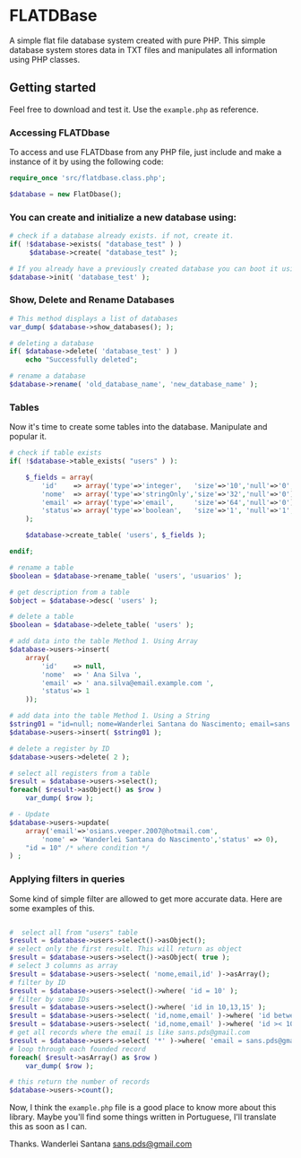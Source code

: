 # FLATDBase

A simple flat file database system created with pure PHP. This simple database system stores data in TXT files and manipulates all information using PHP classes.

## Getting started

Feel free to download and test it. Use the `example.php` as reference. 

### Accessing FLATDbase 
To access and use FLATDbase from any PHP file, just include and make a instance of it by using the following code:
```php
require_once 'src/flatdbase.class.php';

$database = new FlatDbase();
```

### You can create and initialize a new database using:
```php
# check if a database already exists. if not, create it.
if( !$database->exists( "database_test" ) )
 	 $database->create( "database_test" );

# If you already have a previously created database you can boot it using the following method
$database->init( 'database_test' );

```

### Show, Delete and Rename Databases
```php
# This method displays a list of databases
var_dump( $database->show_databases(); );

# deleting a database
if( $database->delete( 'database_test' ) )
	echo "Successfully deleted";

# rename a database
$database->rename( 'old_database_name', 'new_database_name' );
```

### Tables
Now it's time to create some tables into the database. Manipulate and popular it.
```php
# check if table exists 
if( !$database->table_exists( "users" ) ):

 	$_fields = array(
 		'id'    => array('type'=>'integer',   'size'=>'10','null'=>'0','auto_increment'=>'1'),
 		'nome'  => array('type'=>'stringOnly','size'=>'32','null'=>'0'),
 		'email' => array('type'=>'email',     'size'=>'64','null'=>'0'),
 		'status'=> array('type'=>'boolean',   'size'=>'1', 'null'=>'1','default'=>'1'),
	);

	$database->create_table( 'users', $_fields );

endif;

# rename a table 
$boolean = $database->rename_table( 'users', 'usuarios' );

# get description from a table 
$object = $database->desc( 'users' );

# delete a table 
$boolean = $database->delete_table( 'users' );

# add data into the table Method 1. Using Array
$database->users->insert(
    array(
        'id'    => null,
        'nome'  => ' Ana Silva ',
        'email' => ' ana.silva@email.example.com ',
        'status'=> 1
    ));

# add data into the table Method 1. Using a String
$string01 = "id=null; nome=Wanderlei Santana do Nascimento; email=sans.pds@gmail.com; status = 0 ";
$database->users->insert( $string01 );

# delete a register by ID
$database->users->delete( 2 );

# select all registers from a table 
$result = $database->users->select();
foreach( $result->asObject() as $row )
    var_dump( $row );

# - Update 
$database->users->update(
    array('email'=>'osians.veeper.2007@hotmail.com',
        'nome' => 'Wanderlei Santana do Nascimento','status' => 0),
    "id = 10" /* where condition */
) ;


```

### Applying filters in queries
Some kind of simple filter are allowed to get more accurate data. Here are some examples of this.

```php

#  select all from "users" table
$result = $database->users->select()->asObject();
# select only the first result. This will return as object
$result = $database->users->select()->asObject( true );
# select 3 columns as array
$result = $database->users->select( 'nome,email,id' )->asArray();
# filter by ID
$result = $database->users->select()->where( 'id = 10' );
# filter by some IDs
$result = $database->users->select()->where( 'id in 10,13,15' );
$result = $database->users->select( 'id,nome,email' )->where( 'id between 10,20' );
$result = $database->users->select( 'id,nome,email' )->where( 'id >< 10,20' );
# get all records where the email is like sans.pds@gmail.com
$result = $database->users->select( '*' )->where( 'email = sans.pds@gmail.com' );
# loop through each founded record
foreach( $result->asArray() as $row )
    var_dump( $row );

# this return the number of records
$database->users->count();

```

Now, I think the `example.php` file is a good place to know more about this library. Maybe you'll find some things written in Portuguese, I'll translate this as soon as I can.

Thanks.
Wanderlei Santana <sans.pds@gmail.com>